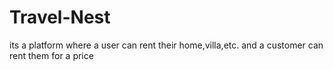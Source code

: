 # Travel-Nest
its a platform where a user can rent their home,villa,etc. and a customer can rent them for a price 
